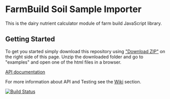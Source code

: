 # FarmBuild Soil Sample Importer

This is the dairy nutrient calculator module of farm build JavaScript library.


## Getting Started

To get you started simply download this repository using <a href="https://github.com/FarmBuild/farmbuild-soil-sample-importer/archive/master.zip" target="_blank">"Download ZIP"</a> on the right side of this page.
Unzip the downloaded folder and go to "examples" and open one of the html files in a browser.


<a href="https://rawgit.com/FarmBuild/farmbuild-soil-sample-importer/master/docs/farmbuild-soil-sample-importer/0.1.2/index.html" target="_blank">API documentation</a>


For more information about API and Testing see the [Wiki](https://github.com/SpatialVision/farm-build-nutrient-calculator/wiki) section.

[![Build Status](https://travis-ci.org/FarmBuild/farmbuild-soil-sample-importer.svg?branch=master)](https://travis-ci.org/FarmBuild/farmbuild-soil-sample-importer)
